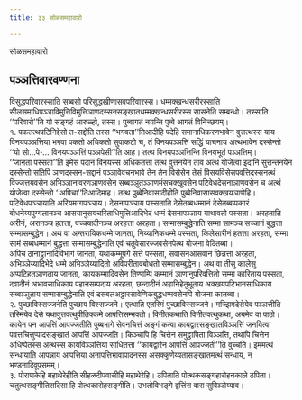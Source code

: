 ```yaml
---
title: ३३ सोळसमहावारो

---
```

सोळसमहावारो  


## पञ्ञत्तिवारवण्णना

विसुद्धपरिवारस्साति सब्बसो परिसुद्धखीणासवपरिवारस्स। धम्मक्खन्धसरीरस्साति सीलसमाधिपञ्ञाविमुत्तिविमुत्तिञाणदस्सनसङ्खातधम्मक्खन्धसरीरस्स सासनेति सम्बन्धो। तस्साति ‘‘परिवारो’’ति यो सङ्गहं आरुळ्हो, तस्स। पुब्बागतं नयन्ति पुब्बे आगतं विनिच्छयम्।  
१. पकतत्थपटिनिद्देसो त-सद्दोति तस्स ‘‘भगवता’’तिआदीहि पदेहि समानाधिकरणभावेन वुत्तत्थस्स याय विनयपञ्ञत्तिया भगवा पकतो अधिकतो सुपाकटो च, तं विनयपञ्ञत्तिं सद्धिं याचनाय अत्थभावेन दस्सेन्तो ‘‘यो सो…पे॰… विनयपञ्ञत्तिं पञ्ञपेसी’’ति आह। तत्थ विनयपञ्ञत्तिन्ति विनयभूतं पञ्ञत्तिम्।  
‘‘जानता पस्सता’’ति इमेसं पदानं विनयस्स अधिकतत्ता तत्थ वुत्तनयेन ताव अत्थं योजेत्वा इदानि सुत्तन्तनयेन दस्सेन्तो सतिपि ञाणदस्सन-सद्दानं पञ्ञावेवचनभावे तेन तेन विसेसेन तेसं विसयविसेसपवत्तिदस्सनत्थं विज्जत्तयवसेन अभिञ्ञानावरणञाणवसेन सब्बञ्ञुतञ्ञाणमंसचक्खुवसेन पटिवेधदेसनाञाणवसेन च अत्थं योजेत्वा दस्सेन्तो ‘‘अपिचा’’तिआदिमाह। तत्थ पुब्बेनिवासादीहीति पुब्बेनिवासासवक्खयञाणेहि। पटिवेधपञ्ञायाति अरियमग्गपञ्ञाय। देसनापञ्ञाय पस्सताति देसेतब्बधम्मानं देसेतब्बप्पकारं बोधनेय्यपुग्गलानञ्च आसयानुसयचरिताधिमुत्तिआदिभेदं धम्मं देसनापञ्ञाय याथावतो पस्सता। अरहताति अरीनं, अरानञ्च हतत्ता, पच्चयादीनञ्च अरहत्ता अरहता। सम्मासम्बुद्धेनाति सम्मा सामञ्च सच्चानं बुद्धत्ता सम्मासम्बुद्धेन। अथ वा अन्तरायिकधम्मे जानता, निय्यानिकधम्मे पस्सता, किलेसारीनं हतत्ता अरहता, सम्मा सामं सब्बधम्मानं बुद्धत्ता सम्मासम्बुद्धेनाति एवं चतुवेसारज्जवसेनपेत्थ योजना वेदितब्बा।  
अपिच ठानाट्ठानादिविभागं जानता, यथाकम्मूपगे सत्ते पस्सता, सवासनआसवानं छिन्नत्ता अरहता, अभिञ्ञेय्यादिभेदे धम्मे अभिञ्ञेय्यादितो अविपरीतावबोधतो सम्मासम्बुद्धेन। अथ वा तीसु कालेसु अप्पटिहतञाणताय जानता, कायकम्मादिवसेन तिण्णम्पि कम्मानं ञाणानुपरिवत्तितो सम्मा कारिताय पस्सता, दवादीनं अभावसाधिकाय पहानसम्पदाय अरहता, छन्दादीनं अहानिहेतुभूताय अक्खयपटिभानसाधिकाय सब्बञ्ञुताय सम्मासम्बुद्धेनाति एवं दसबलअट्ठारसावेणिकबुद्धधम्मवसेनपि योजना कातब्बा।  
२. पुच्छाविस्सज्जनेति पुच्छाय विस्सज्जने। एत्थाति एतस्मिं पुच्छाविस्सज्जने। मज्झिमदेसेयेव पञ्ञत्तीति तस्मिंयेव देसे यथावुत्तवत्थुवीतिक्कमे आपत्तिसम्भवतो। विनीतकथाति विनीतवत्थुकथा, अयमेव वा पाठो।  
कायेन पन आपत्तिं आपज्जतीति पुब्बभागे सेवनचित्तं अङ्गं कत्वा कायद्वारसङ्खातविञ्ञत्तिं जनयित्वा पवत्तचित्तुप्पादसङ्खातं आपत्तिं आपज्जति। किञ्चापि हि चित्तेन समुट्ठापिता विञ्ञत्ति, तथापि चित्तेन अधिप्पेतस्स अत्थस्स कायविञ्ञत्तिया साधितत्ता ‘‘कायद्वारेन आपत्तिं आपज्जती’’ति वुच्चति। इममत्थं सन्धायाति आपन्नाय आपत्तिया अनापत्तिभावापादनस्स असक्कुणेय्यतासङ्खातमत्थं सन्धाय, न भण्डनादिवूपसमम्।  
३. पोराणकेहि महाथेरेहीति सीहळदीपवासीहि महाथेरेहि। ठपिताति पोत्थकसङ्गहारोहनकाले ठपिता। चतुत्थसङ्गीतिसदिसा हि पोत्थकारोहसङ्गीति। उभतोविभङ्गे द्वत्तिंस वारा सुविञ्ञेय्याव।  